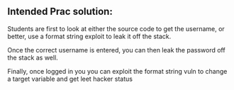 
## Intended Prac solution: ##

Students are first to look at either the source code to get the username, or better, use a format string
exploit to leak it off the stack.

Once the correct username is entered, you can then leak the password off the stack as well.

Finally, once logged in you you can exploit the format string vuln to change a target variable and get 
leet hacker status

